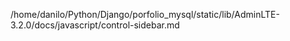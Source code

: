 /home/danilo/Python/Django/porfolio_mysql/static/lib/AdminLTE-3.2.0/docs/javascript/control-sidebar.md